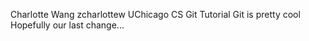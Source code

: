 Charlotte Wang zcharlottew
UChicago CS Git Tutorial
Git is pretty cool
Hopefully our last change...
